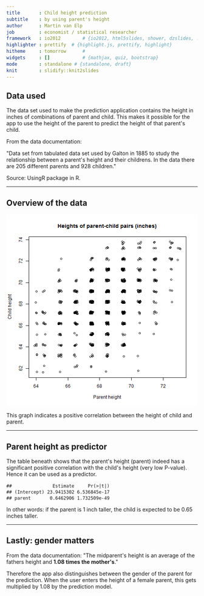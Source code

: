 ```yaml
---
title       : Child height prediction
subtitle    : by using parent's height
author      : Martin van Elp
job         : economist / statistical researcher
framework   : io2012        # {io2012, html5slides, shower, dzslides, ...}
highlighter : prettify  # {highlight.js, prettify, highlight}
hitheme     : tomorrow      # 
widgets     : []            # {mathjax, quiz, bootstrap}
mode        : standalone # {standalone, draft}
knit        : slidify::knit2slides
---
```


## Data used

The data set used to make the prediction application contains the height in inches of combinations of parent and child. This makes it possible for the app to use the height of the parent to predict the height of that parent's child.

From the data documentation:

"Data set from tabulated data set used by Galton in 1885 to study the relationship between a parent's height and their childrens. In the data there are 205 different parents and 928 children."

Source: UsingR package in R.

---

## Overview of the data
![plot of chunk unnamed-chunk-1](assets/fig/unnamed-chunk-1-1.png) 

This graph indicates a positive correlation between the height of child and parent.

---

## Parent height as predictor

The table beneath shows that the parent's height (parent) indeed has a significant positive correlation with the child's height (very low P-value). Hence it can be used as a predictor.


```
##               Estimate     Pr(>|t|)
## (Intercept) 23.9415302 6.536845e-17
## parent       0.6462906 1.732509e-49
```

In other words: if the parent is 1 inch taller, the child is expected to be 0.65 inches taller.

---

## Lastly: gender matters

From the data documentation:
"The midparent's height is an average of the fathers height and **1.08 times the mother's**."

Therefore the app also distinguishes between the gender of the parent for the prediction. When the user enters the height of a female parent, this gets multiplied by 1.08 by the prediction model.


